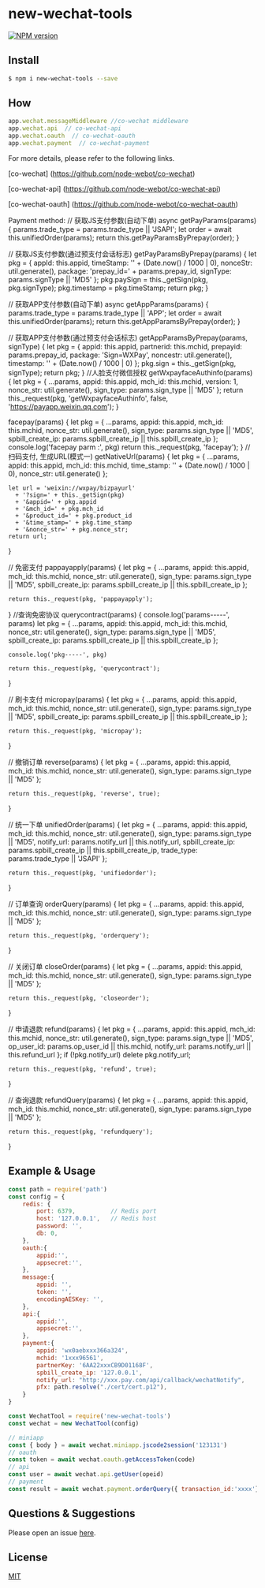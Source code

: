 # new-wechat-tools

[![NPM version][npm-image]][npm-url]

[npm-image]: https://img.shields.io/npm/v/new-wechat-tools.svg?style=flat-square
[npm-url]: https://www.npmjs.com/package/new-wechat-tools
<!--
Description here.
-->

## Install

```bash
$ npm i new-wechat-tools --save
```

## How

```js
app.wechat.messageMiddleware //co-wechat middleware
app.wechat.api  // co-wechat-api
app.wechat.oauth  // co-wechat-oauth
app.wechat.payment  // co-wechat-payment
```

For more details, please refer to the following links.

[co-wechat] (https://github.com/node-webot/co-wechat)

[co-wechat-api] (https://github.com/node-webot/co-wechat-api)

[co-wechat-oauth] (https://github.com/node-webot/co-wechat-oauth)

Payment method:
  // 获取JS支付参数(自动下单)
  async getPayParams(params) {
    params.trade_type = params.trade_type || 'JSAPI';
    let order = await this.unifiedOrder(params);
    return this.getPayParamsByPrepay(order);
  }

  // 获取JS支付参数(通过预支付会话标志)
  getPayParamsByPrepay(params) {
    let pkg = {
      appId: this.appid,
      timeStamp: '' + (Date.now() / 1000 | 0),
      nonceStr: util.generate(),
      package: 'prepay_id=' + params.prepay_id,
      signType: params.signType || 'MD5'
    };
    pkg.paySign = this._getSign(pkg, pkg.signType);
    pkg.timestamp = pkg.timeStamp;
    return pkg;
  }

  // 获取APP支付参数(自动下单)
  async getAppParams(params) {
    params.trade_type = params.trade_type || 'APP';
    let order = await this.unifiedOrder(params);
    return this.getAppParamsByPrepay(order);
  }

  // 获取APP支付参数(通过预支付会话标志)
  getAppParamsByPrepay(params, signType) {
    let pkg = {
      appid: this.appid,
      partnerid: this.mchid,
      prepayid: params.prepay_id,
      package: 'Sign=WXPay',
      noncestr: util.generate(),
      timestamp: '' + (Date.now() / 1000 | 0)
    };
    pkg.sign = this._getSign(pkg, signType);
    return pkg;
  }
  //人脸支付微信授权
  getWxpayfaceAuthinfo(params) {
    let pkg = {
      ...params,
      appid: this.appid,
      mch_id: this.mchid,
      version: 1,
      nonce_str: util.generate(),
      sign_type: params.sign_type || 'MD5'
    };
    return this._request(pkg, 'getWxpayfaceAuthinfo', false, 'https://payapp.weixin.qq.com');
  }

  facepay(params) {
    let pkg = {
      ...params,
      appid: this.appid,
      mch_id: this.mchid,
      nonce_str: util.generate(),
      sign_type: params.sign_type || 'MD5',
      spbill_create_ip: params.spbill_create_ip || this.spbill_create_ip
    };
    console.log('facepay parm :', pkg)
    return this._request(pkg, 'facepay');
  }
  // 扫码支付, 生成URL(模式一)
  getNativeUrl(params) {
    let pkg = {
      ...params,
      appid: this.appid,
      mch_id: this.mchid,
      time_stamp: '' + (Date.now() / 1000 | 0),
      nonce_str: util.generate()
    };

    let url = 'weixin://wxpay/bizpayurl'
      + '?sign=' + this._getSign(pkg)
      + '&appid=' + pkg.appid
      + '&mch_id=' + pkg.mch_id
      + '&product_id=' + pkg.product_id
      + '&time_stamp=' + pkg.time_stamp
      + '&nonce_str=' + pkg.nonce_str;
    return url;
  }

  // 免密支付
  pappayapply(params) {
    let pkg = {
      ...params,
      appid: this.appid,
      mch_id: this.mchid,
      nonce_str: util.generate(),
      sign_type: params.sign_type || 'MD5',
      spbill_create_ip: params.spbill_create_ip || this.spbill_create_ip
    };

    return this._request(pkg, 'pappayapply');
  }
  //查询免密协议
  querycontract(params) {
    console.log('params-----', params)
    let pkg = {
      ...params,
      appid: this.appid,
      mch_id: this.mchid,
      nonce_str: util.generate(),
      sign_type: params.sign_type || 'MD5',
      spbill_create_ip: params.spbill_create_ip || this.spbill_create_ip
    };

    console.log('pkg-----', pkg)

    return this._request(pkg, 'querycontract');
  }

  // 刷卡支付
  micropay(params) {
    let pkg = {
      ...params,
      appid: this.appid,
      mch_id: this.mchid,
      nonce_str: util.generate(),
      sign_type: params.sign_type || 'MD5',
      spbill_create_ip: params.spbill_create_ip || this.spbill_create_ip
    };

    return this._request(pkg, 'micropay');
  }

  // 撤销订单
  reverse(params) {
    let pkg = {
      ...params,
      appid: this.appid,
      mch_id: this.mchid,
      nonce_str: util.generate(),
      sign_type: params.sign_type || 'MD5'
    };

    return this._request(pkg, 'reverse', true);
  }

  // 统一下单
  unifiedOrder(params) {
    let pkg = {
      ...params,
      appid: this.appid,
      mch_id: this.mchid,
      nonce_str: util.generate(),
      sign_type: params.sign_type || 'MD5',
      notify_url: params.notify_url || this.notify_url,
      spbill_create_ip: params.spbill_create_ip || this.spbill_create_ip,
      trade_type: params.trade_type || 'JSAPI'
    };

    return this._request(pkg, 'unifiedorder');
  }

  // 订单查询
  orderQuery(params) {
    let pkg = {
      ...params,
      appid: this.appid,
      mch_id: this.mchid,
      nonce_str: util.generate(),
      sign_type: params.sign_type || 'MD5'
    };

    return this._request(pkg, 'orderquery');
  }

  // 关闭订单
  closeOrder(params) {
    let pkg = {
      ...params,
      appid: this.appid,
      mch_id: this.mchid,
      nonce_str: util.generate(),
      sign_type: params.sign_type || 'MD5'
    };

    return this._request(pkg, 'closeorder');
  }

  // 申请退款
  refund(params) {
    let pkg = {
      ...params,
      appid: this.appid,
      mch_id: this.mchid,
      nonce_str: util.generate(),
      sign_type: params.sign_type || 'MD5',
      op_user_id: params.op_user_id || this.mchid,
      notify_url: params.notify_url || this.refund_url
    };
    if (!pkg.notify_url) delete pkg.notify_url;

    return this._request(pkg, 'refund', true);
  }

  // 查询退款
  refundQuery(params) {
    let pkg = {
      ...params,
      appid: this.appid,
      mch_id: this.mchid,
      nonce_str: util.generate(),
      sign_type: params.sign_type || 'MD5'
    };

    return this._request(pkg, 'refundquery');
  }


## Example & Usage

```js
const path = require('path')
const config = {
    redis: {
        port: 6379,          // Redis port
        host: '127.0.0.1',   // Redis host
        password: '',
        db: 0,
    },
    oauth:{
        appid:'', 
        appsecret:'',
    },
    message:{
        appid: '',
        token: '',
        encodingAESKey: '',
    },
    api:{
        appid:'', 
        appsecret:'',
    },
    payment:{
        appid: 'wx0aebxxx366a324',
        mchid: '1xxx96561',
        partnerKey: '6AA22xxxCB9D01168F',
        spbill_create_ip: '127.0.0.1',
        notify_url: "http://xxx.pay.com/api/callback/wechatNotify",
        pfx: path.resolve("./cert/cert.p12"),
    }
}

const WechatTool = require('new-wechat-tools')
const wechat = new WechatTool(config)

// miniapp
const { body } = await wechat.miniapp.jscode2session('123131')
// oauth
const token = await wechat.oauth.getAccessToken(code)
// api
const user = await wechat.api.getUser(opeid)
// payment
const result = await wechat.payment.orderQuery({ transaction_id:'xxxx'})

```

## Questions & Suggestions

Please open an issue [here](https://github.com/yirenkeji555/new-wechat-tools/issues).

## License

[MIT](LICENSE)
